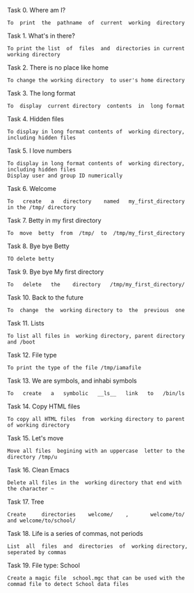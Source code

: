 Task 0. Where am I?

	To  print  the  pathname  of  current  working  directory

Task 1. What's in there?

	To print the list  of  files  and  directories in current
	working directory

Task 2. There is no place like home

	To change the working directory  to user's home directory

Task 3. The long format

	To  display  current directory  contents  in  long format

Task 4. Hidden files
	
	To display in long format contents of  working directory,
	including hidden files

Task 5. I love numbers

	To display in long format contents of  working directory,
	including hidden files
	Display user and group ID numerically

Task 6. Welcome

	To   create   a   directory    named   my_first_directory
	in the /tmp/ directory

Task 7. Betty in my first directory

	To  move  betty  from  /tmp/  to  /tmp/my_first_directory

Task 8. Bye bye Betty

	TO delete betty

Task 9. Bye bye My first directory

	To   delete   the    directory   /tmp/my_first_directory/

Task 10. Back to the future

	To  change  the  working directory to  the  previous  one

Task 11. Lists

	To list all files in  working directory, parent directory
	and /boot

Task 12. File type

	To print the type of the file /tmp/iamafile

Task 13. We are symbols, and inhabi symbols

	To   create   a   symbolic   __ls__   link   to   /bin/ls

Task 14. Copy HTML files

	To copy all HTML files  from  working directory to parent
	of working directory

Task 15. Let's move

	Move all files  begining with an uppercase  letter to the
	directory /tmp/u

Task 16. Clean Emacs

	Delete all files in the  working directory that end with 
	the character ~

Task 17. Tree

	Create     directories    welcome/    ,       welcome/to/ 
	and welcome/to/school/

Task 18. Life is a series of commas, not periods

	List  all  files  and  directories  of  working directory,
	seperated by commas

Task 19. File type: School

	Create a magic file  school.mgc that can be used with the
	commad file to detect School data files
